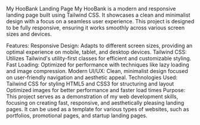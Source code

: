 My HooBank Landing Page
My HooBank is a modern and responsive landing page built using Tailwind CSS. It showcases a clean and minimalist design with a focus on a seamless user experience. This project is designed to be fully responsive, ensuring it works smoothly across various screen sizes and devices.

Features:
Responsive Design: Adapts to different screen sizes, providing an optimal experience on mobile, tablet, and desktop devices.
Tailwind CSS: Utilizes Tailwind's utility-first classes for efficient and customizable styling.
Fast Loading: Optimized for performance with techniques like lazy loading and image compression.
Modern UI/UX: Clean, minimalist design focused on user-friendly navigation and aesthetic appeal.
Technologies Used:
Tailwind CSS for styling
HTML5 and CSS3 for structuring and layout
Optimized images for better performance and faster load times
Purpose:
This project serves as a demonstration of my web development skills, focusing on creating fast, responsive, and aesthetically pleasing landing pages. It can be used as a template for various types of websites, such as portfolios, promotional pages, and startup landing pages.
